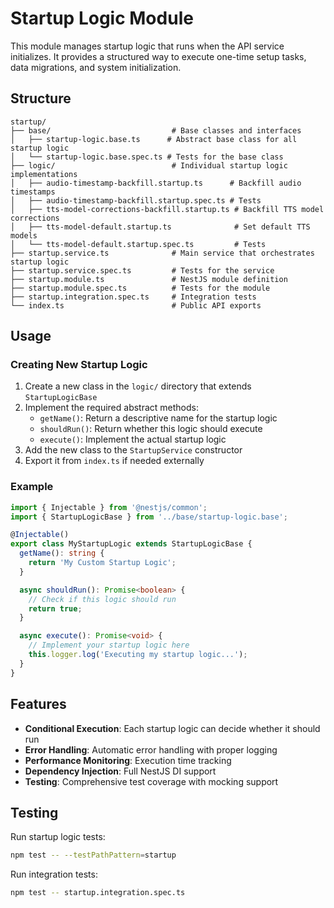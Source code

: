 # Startup Logic Module

This module manages startup logic that runs when the API service initializes. It provides a structured way to execute one-time setup tasks, data migrations, and system initialization.

## Structure

```
startup/
├── base/                           # Base classes and interfaces
│   ├── startup-logic.base.ts      # Abstract base class for all startup logic
│   └── startup-logic.base.spec.ts # Tests for the base class
├── logic/                          # Individual startup logic implementations
│   ├── audio-timestamp-backfill.startup.ts      # Backfill audio timestamps
│   ├── audio-timestamp-backfill.startup.spec.ts # Tests
│   ├── tts-model-corrections-backfill.startup.ts # Backfill TTS model corrections
│   ├── tts-model-default.startup.ts              # Set default TTS models
│   └── tts-model-default.startup.spec.ts         # Tests
├── startup.service.ts              # Main service that orchestrates startup logic
├── startup.service.spec.ts         # Tests for the service
├── startup.module.ts               # NestJS module definition
├── startup.module.spec.ts          # Tests for the module
├── startup.integration.spec.ts     # Integration tests
└── index.ts                        # Public API exports
```

## Usage

### Creating New Startup Logic

1. Create a new class in the `logic/` directory that extends `StartupLogicBase`
2. Implement the required abstract methods:
   - `getName()`: Return a descriptive name for the startup logic
   - `shouldRun()`: Return whether this logic should execute
   - `execute()`: Implement the actual startup logic
3. Add the new class to the `StartupService` constructor
4. Export it from `index.ts` if needed externally

### Example

```typescript
import { Injectable } from '@nestjs/common';
import { StartupLogicBase } from '../base/startup-logic.base';

@Injectable()
export class MyStartupLogic extends StartupLogicBase {
  getName(): string {
    return 'My Custom Startup Logic';
  }

  async shouldRun(): Promise<boolean> {
    // Check if this logic should run
    return true;
  }

  async execute(): Promise<void> {
    // Implement your startup logic here
    this.logger.log('Executing my startup logic...');
  }
}
```

## Features

- **Conditional Execution**: Each startup logic can decide whether it should run
- **Error Handling**: Automatic error handling with proper logging
- **Performance Monitoring**: Execution time tracking
- **Dependency Injection**: Full NestJS DI support
- **Testing**: Comprehensive test coverage with mocking support

## Testing

Run startup logic tests:
```bash
npm test -- --testPathPattern=startup
```

Run integration tests:
```bash
npm test -- startup.integration.spec.ts
```
